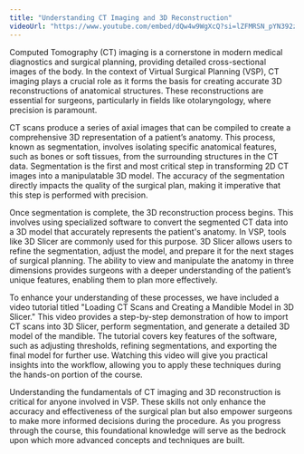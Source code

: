 ```yaml
---
title: "Understanding CT Imaging and 3D Reconstruction"
videoUrl: "https://www.youtube.com/embed/dQw4w9WgXcQ?si=lZFMRSN_pYN392zy"
---
```


Computed Tomography (CT) imaging is a cornerstone in modern medical diagnostics and surgical planning, providing detailed cross-sectional images of the body. In the context of Virtual Surgical Planning (VSP), CT imaging plays a crucial role as it forms the basis for creating accurate 3D reconstructions of anatomical structures. These reconstructions are essential for surgeons, particularly in fields like otolaryngology, where precision is paramount.

CT scans produce a series of axial images that can be compiled to create a comprehensive 3D representation of a patient’s anatomy. This process, known as segmentation, involves isolating specific anatomical features, such as bones or soft tissues, from the surrounding structures in the CT data. Segmentation is the first and most critical step in transforming 2D CT images into a manipulatable 3D model. The accuracy of the segmentation directly impacts the quality of the surgical plan, making it imperative that this step is performed with precision.

Once segmentation is complete, the 3D reconstruction process begins. This involves using specialized software to convert the segmented CT data into a 3D model that accurately represents the patient's anatomy. In VSP, tools like 3D Slicer are commonly used for this purpose. 3D Slicer allows users to refine the segmentation, adjust the model, and prepare it for the next stages of surgical planning. The ability to view and manipulate the anatomy in three dimensions provides surgeons with a deeper understanding of the patient’s unique features, enabling them to plan more effectively.

To enhance your understanding of these processes, we have included a video tutorial titled "Loading CT Scans and Creating a Mandible Model in 3D Slicer." This video provides a step-by-step demonstration of how to import CT scans into 3D Slicer, perform segmentation, and generate a detailed 3D model of the mandible. The tutorial covers key features of the software, such as adjusting thresholds, refining segmentations, and exporting the final model for further use. Watching this video will give you practical insights into the workflow, allowing you to apply these techniques during the hands-on portion of the course.

Understanding the fundamentals of CT imaging and 3D reconstruction is critical for anyone involved in VSP. These skills not only enhance the accuracy and effectiveness of the surgical plan but also empower surgeons to make more informed decisions during the procedure. As you progress through the course, this foundational knowledge will serve as the bedrock upon which more advanced concepts and techniques are built.
